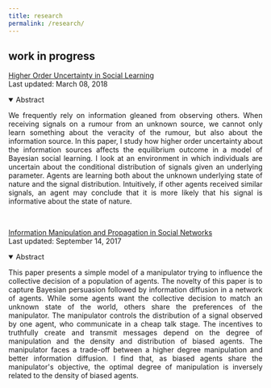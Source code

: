 ```yaml
---
title: research
permalink: /research/
---
```


<!--
## working papers
-->


## work in progress

<a href="" target="_blank">Higher Order Uncertainty in Social Learning </a> <br>
Last updated: March 08, 2018

<details open>
<summary>Abstract</summary>
<p align="justify"> We frequently rely on information gleaned from observing others. When receiving signals on a rumour from an unknown source, we cannot only learn something about the veracity of the rumour, but also about the information source. 
In this paper, I study how higher order uncertainty about the information sources affects the equilibrium outcome in a model of Bayesian social learning. I look at an environment in which individuals are uncertain about the conditional distribution of signals given an underlying parameter. Agents are learning both about the unknown underlying state of nature and the signal distribution. Intuitively, if other agents received similar signals, an agent may conclude that it is more likely that his signal is informative about the state of nature. </p>
</details><br>

<a href="" target="_blank">Information Manipulation and Propagation in Social Networks</a> <br>
Last updated: September 14, 2017

<details open>
<summary>Abstract</summary>
<p align="justify"> This paper presents a simple model of a manipulator trying to influence the collective decision of a population of agents. The novelty of this paper is to capture Bayesian persuasion followed by information diffusion in a network of agents. While some agents want the collective decision to match an unknown state of the world, others share the preferences of the manipulator. The manipulator controls the distribution of a signal observed by one agent, who communicate in a cheap talk stage. The incentives to truthfully create and transmit messages depend on the degree of manipulation and the density and distribution of biased agents. The manipulator faces a trade-off between a higher degree manipulation and better information diffusion. I find that, as biased agents share the manipulator's objective, the optimal degree of manipulation is inversely related to the density of biased agents. </p>
</details>
